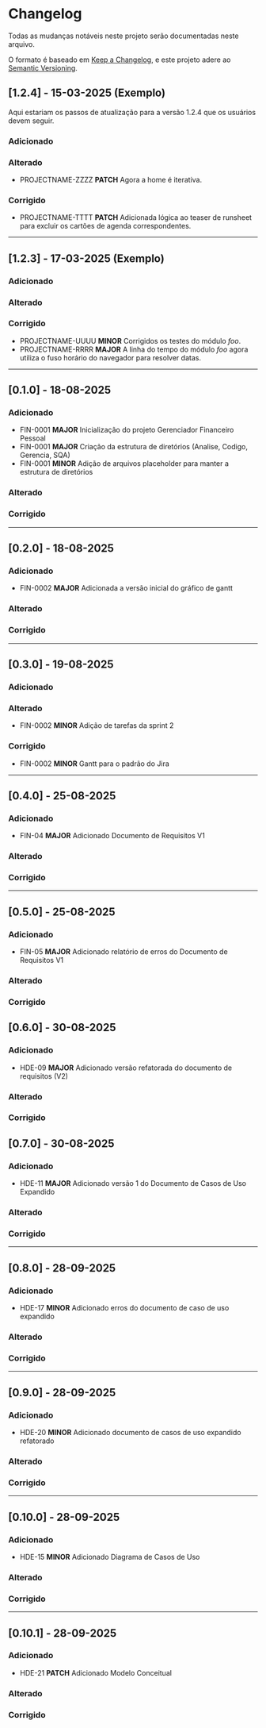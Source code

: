 # Changelog

Todas as mudanças notáveis neste projeto serão documentadas neste arquivo.

O formato é baseado em [Keep a Changelog](https://keepachangelog.com/en/1.0.0/),
e este projeto adere ao [Semantic Versioning](https://semver.org/spec/v2.0.0.html).

## [1.2.4] - 15-03-2025 (Exemplo)

Aqui estariam os passos de atualização para a versão 1.2.4 que os usuários devem seguir.  

### Adicionado  

### Alterado  
- PROJECTNAME-ZZZZ **PATCH** Agora a home é iterativa.  

### Corrigido  
- PROJECTNAME-TTTT **PATCH** Adicionada lógica ao teaser de runsheet para excluir os cartões de agenda correspondentes.  

---

## [1.2.3] - 17-03-2025 (Exemplo)

### Adicionado  

### Alterado  

### Corrigido  
- PROJECTNAME-UUUU **MINOR** Corrigidos os testes do módulo *foo*.  
- PROJECTNAME-RRRR **MAJOR** A linha do tempo do módulo *foo* agora utiliza o fuso horário do navegador para resolver datas.

---

## [0.1.0] - 18-08-2025

### Adicionado
- FIN-0001 **MAJOR** Inicialização do projeto Gerenciador Financeiro Pessoal
- FIN-0001 **MAJOR** Criação da estrutura de diretórios (Analise, Codigo, Gerencia, SQA)
- FIN-0001 **MINOR** Adição de arquivos placeholder para manter a estrutura de diretórios

### Alterado

### Corrigido

---

## [0.2.0] - 18-08-2025

### Adicionado
- FIN-0002 **MAJOR** Adicionada a versão inicial do gráfico de gantt

### Alterado

### Corrigido

---

## [0.3.0] - 19-08-2025

### Adicionado


### Alterado
- FIN-0002 **MINOR** Adição de tarefas da sprint 2

### Corrigido
- FIN-0002 **MINOR** Gantt para o padrão do Jira

---

## [0.4.0] - 25-08-2025

### Adicionado
 - FIN-04 **MAJOR** Adicionado Documento de Requisitos V1

### Alterado

### Corrigido

---

## [0.5.0] - 25-08-2025

### Adicionado
 - FIN-05 **MAJOR** Adicionado relatório de erros do Documento de Requisitos V1

### Alterado

### Corrigido

## [0.6.0] - 30-08-2025

### Adicionado
 - HDE-09 **MAJOR** Adicionado versão refatorada do documento de requisitos (V2)

### Alterado

### Corrigido

## [0.7.0] - 30-08-2025

### Adicionado
 - HDE-11 **MAJOR** Adicionado versão 1 do Documento de Casos de Uso Expandido

### Alterado

### Corrigido

---

## [0.8.0] - 28-09-2025

### Adicionado
 - HDE-17 **MINOR** Adicionado erros do documento de caso de uso expandido

### Alterado

### Corrigido

---

## [0.9.0] - 28-09-2025

### Adicionado

 - HDE-20 **MINOR** Adicionado documento de casos de uso expandido refatorado

### Alterado

### Corrigido
---

## [0.10.0] - 28-09-2025

### Adicionado

 - HDE-15 **MINOR** Adicionado Diagrama de Casos de Uso

### Alterado

### Corrigido

---

## [0.10.1] - 28-09-2025

### Adicionado

 - HDE-21 **PATCH** Adicionado Modelo Conceitual

### Alterado

### Corrigido
